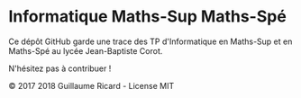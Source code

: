 # Informatique Maths-Sup Maths-Spé

Ce dépôt GitHub garde une trace des TP d'Informatique en Maths-Sup et en Maths-Spé au lycée Jean-Baptiste Corot.

N'hésitez pas à contribuer !

&copy; 2017 2018 Guillaume Ricard - License MIT
